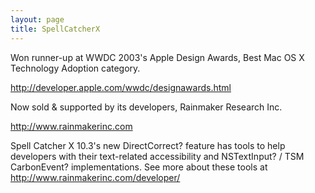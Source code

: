 ```yaml
---
layout: page
title: SpellCatcherX
---
```


Won runner-up at WWDC 2003's Apple Design Awards, Best Mac OS X Technology Adoption category.

http://developer.apple.com/wwdc/designawards.html

Now sold & supported by its developers, Rainmaker Research Inc.

http://www.rainmakerinc.com

Spell Catcher X 10.3's new DirectCorrect? feature has tools to help developers with their text-related accessibility and NSTextInput? / TSM CarbonEvent? implementations.
See more about these tools at http://www.rainmakerinc.com/developer/

